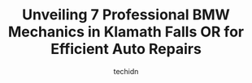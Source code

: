 ---
layout: ampstory
image: https://images.unsplash.com/photo-1610475426780-97170243d2c7?ixlib=rb-4.0.3&ixid=MnwxMjA3fDB8MHxwaG90by1wYWdlfHx8fGVufDB8fHx8&auto=format&fit=crop&w=640&h=853&q=80
author: techidn
featured: false
description: Looking for reliable and skilled BMW Mechanic in Klamath Falls OR, USA? Your search ends here with the 7 best BMW Mechanic in town. With their expertise and commitment to delivering exceptio
title: Unveiling 7 Professional BMW Mechanics in Klamath Falls OR for Efficient Auto Repairs
cover:
   title: Unveiling 7 Professional BMW Mechanics in Klamath Falls OR for Efficient Auto Repairs
   subtitle: Rickpate
   background: https://images.unsplash.com/photo-1610475426780-97170243d2c7?ixlib=rb-4.0.3&ixid=MnwxMjA3fDB8MHxwaG90by1wYWdlfHx8fGVufDB8fHx8&auto=format&fit=crop&w=640&h=853&q=80

pages: 
 - layout: thirds
   top: <h1>#1 Basin Tire Service, Inc.</h1>
   bottom: "<p>Always great service and high demand. Definitely the best in the basin. Kevin and the rest of the staff always take great care of us. I was shocked that the staff remembe</p>"
   background: https://www.knot35.com/toplist/wp-content/uploads/2023/06/best-bmw-mechanic-1-in-klamath-falls-or-1685831979.jpeg
   backgroundblur: true
 - layout: thirds
   top: <h1>#2 Lithia Chrysler Jeep Dodge Ram of Klamath Falls</h1>
   bottom: "<p>2675 Washburn Way, Klamath Falls, OR 97603, United States</p>"
   background: https://www.knot35.com/toplist/wp-content/uploads/2023/06/best-bmw-mechanic-2-in-klamath-falls-or-1685831980.jpeg
   cta:
      link: https://www.knot35.com/toplist/unveiling-7-professional-bmw-mechanics-in-klamath-falls-or-for-efficient-auto-repairs/
      text: Unveiling 7 Professional BMW Mechanics in Klamath Falls OR for Efficient Auto Repairs
 - layout: thirds
   top: <h1>#3 NAPA Auto Parts - Cascade Automotive Inc</h1>
   bottom: "<p>2128 Washburn Way, Klamath Falls, OR 97603, United States</p>"
   background: https://www.knot35.com/toplist/wp-content/uploads/2023/06/best-bmw-mechanic-3-in-klamath-falls-or-1685831980.jpeg
   cta:
      link: https://www.knot35.com/toplist/unveiling-7-professional-bmw-mechanics-in-klamath-falls-or-for-efficient-auto-repairs/
      text: Unveiling 7 Professional BMW Mechanics in Klamath Falls OR for Efficient Auto Repairs
 - layout: thirds
   top: <h1>#4 My Mechanic</h1>
   bottom: "<p>3000 Pershing Way, Klamath Falls, OR 97603, United States</p>"
   background: https://images.unsplash.com/photo-1541356665065-22676f35dd40?ixlib=rb-4.0.3&ixid=MnwxMjA3fDB8MHxwaG90by1wYWdlfHx8fGVufDB8fHx8&auto=format&fit=crop&w=640&h=853&q=80
   cta:
      link: https://www.knot35.com/toplist/unveiling-7-professional-bmw-mechanics-in-klamath-falls-or-for-efficient-auto-repairs/
      text: Unveiling 7 Professional BMW Mechanics in Klamath Falls OR for Efficient Auto Repairs
 - layout: thirds
   top: <h1>#5 Epic Glass</h1>
   bottom: "<p>3365 Washburn Way, Klamath Falls, OR 97603, United States</p>"
   background: https://images.unsplash.com/photo-1561679660-d00ee1e0dc8e?ixlib=rb-4.0.3&ixid=MnwxMjA3fDB8MHxwaG90by1wYWdlfHx8fGVufDB8fHx8&auto=format&fit=crop&w=640&h=853&q=80
   cta:
      link: https://www.knot35.com/toplist/unveiling-7-professional-bmw-mechanics-in-klamath-falls-or-for-efficient-auto-repairs/
      text: Unveiling 7 Professional BMW Mechanics in Klamath Falls OR for Efficient Auto Repairs
 - layout: thirds
   top: <h1>#6 Hanson Tire</h1>
   bottom: "<p>2960 Maywood Dr, Klamath Falls, OR 97603, United States</p>"
   background: https://images.unsplash.com/photo-1533998839656-76f5e4b2bccb?ixlib=rb-4.0.3&ixid=MnwxMjA3fDB8MHxwaG90by1wYWdlfHx8fGVufDB8fHx8&auto=format&fit=crop&w=640&h=853&q=80
   cta:
      link: https://www.knot35.com/toplist/unveiling-7-professional-bmw-mechanics-in-klamath-falls-or-for-efficient-auto-repairs/
      text: Unveiling 7 Professional BMW Mechanics in Klamath Falls OR for Efficient Auto Repairs
 - layout: thirds
   top: <h1>#7 Emmetts Auto Repair Center</h1>
   bottom: "<p>3515 Washburn Way, Klamath Falls, OR 97603, United States</p>"
   background: https://images.unsplash.com/photo-1527067829737-402993088e6b?ixlib=rb-4.0.3&ixid=MnwxMjA3fDB8MHxwaG90by1wYWdlfHx8fGVufDB8fHx8&auto=format&fit=crop&w=640&h=853&q=80
   cta:
      link: https://www.knot35.com/toplist/unveiling-7-professional-bmw-mechanics-in-klamath-falls-or-for-efficient-auto-repairs/
      text: Unveiling 7 Professional BMW Mechanics in Klamath Falls OR for Efficient Auto Repairs
 - layout: thirds
   middle: Continue reading...
   background: https://images.unsplash.com/photo-1602536052359-ef94c21c5948?ixlib=rb-4.0.3&ixid=MnwxMjA3fDB8MHxwaG90by1wYWdlfHx8fGVufDB8fHx8&auto=format&fit=crop&w=640&h=853&q=80
   cta:
      link: https://www.knot35.com/toplist/unveiling-7-professional-bmw-mechanics-in-klamath-falls-or-for-efficient-auto-repairs/
      text: Unveiling 7 Professional BMW Mechanics in Klamath Falls OR for Efficient Auto Repairs
      
---